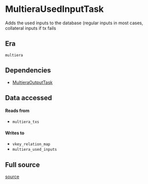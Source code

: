 # MultieraUsedInputTask
Adds the used inputs to the database \(regular inputs in most cases, collateral inputs if tx fails

## Era
` multiera `

## Dependencies

   * [MultieraOutputTask](./MultieraOutputTask)


## Data accessed
#### Reads from

   * ` multiera_txs `


#### Writes to

   * ` vkey_relation_map `
   * ` multiera_used_inputs `


## Full source
[source](https://github.com/dcSpark/carp/tree/main/indexer/tasks/src/multiera/multiera_used_inputs.rs)
